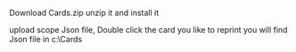 ﻿

Download Cards.zip
unzip it and install it

upload scope Json file,
Double click the card you like to reprint
you will find Json file in c:\Cards
